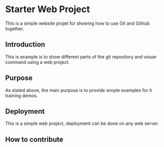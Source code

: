 # Starter Web Project

This is a simple website projet for showing how to use Git and Github together.

## Introduction

This is example is to show different parts of the git repository and viouar command using a web project.

## Purpose

As stated above, the main purpose is to provide simple examples for it training demos.

## Deployment

This is a simple web project, deployment can be done on any web server.

## How to contribute

